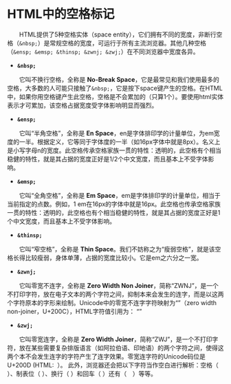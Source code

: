 # HTML中的空格标记

&emsp;&emsp;HTML提供了5种空格实体（space entity），它们拥有不同的宽度，非断行空格（`&nbsp;`）是常规空格的宽度，可运行于所有主流浏览器。其他几种空格（`&ensp; &emsp; &thinsp; &zwnj; &zwj;`）在不同浏览器中宽度各异。

* **`&nbsp;`**

&emsp;&emsp;它叫不换行空格，全称是 **No-Break Space**，它是最常见和我们使用最多的空格，大多数的人可能只接触了`&nbsp;`，它是按下space键产生的空格。在HTML中，如果你用空格键产生此空格，空格是不会累加的（只算1个）。要使用html实体表示才可累加，该空格占据宽度受字体影响明显而强烈。

* **`&ensp;`**

&emsp;&emsp;它叫“半角空格”，全称是 **En Space**，en是字体排印学的计量单位，为em宽度的一半。根据定义，它等同于字体度的一半（如16px字体中就是8px）。名义上是小写字母n的宽度。此空格传承空格家族一贯的特性：透明的，此空格有个相当稳健的特性，就是其占据的宽度正好是1/2个中文宽度，而且基本上不受字体影响。

* **`&emsp;`**

&emsp;&emsp;它叫“全角空格”，全称是 **Em Space**，em是字体排印学的计量单位，相当于当前指定的点数。例如，1 em在16px的字体中就是16px。此空格也传承空格家族一贯的特性：透明的，此空格也有个相当稳健的特性，就是其占据的宽度正好是1个中文宽度，而且基本上不受字体影响。

* **`&thinsp;`**

&emsp;&emsp;它叫“窄空格”，全称是 **Thin Space**。我们不妨称之为“瘦弱空格”，就是该空格长得比较瘦弱，身体单薄，占据的宽度比较小。它是em之六分之一宽。

* **`&zwnj;`**

&emsp;&emsp;它叫零宽不连字，全称是 **Zero Width Non Joiner**，简称“ZWNJ”，是一个不打印字符，放在电子文本的两个字符之间，抑制本来会发生的连字，而是以这两个字符原本的字形来绘制。Unicode中的零宽不连字字符映射为&ldquo;&rdquo;（zero width non-joiner，U+200C），HTML字符值引用为： “&zwnj;”

* **`&zwj;`**

&emsp;&emsp;它叫零宽连字，全称是 **Zero Width Joiner**，简称“ZWJ”，是一个不打印字符，放在某些需要复杂排版语言（如阿拉伯语、印地语）的两个字符之间，使得这两个本不会发生连字的字符产生了连字效果。零宽连字符的Unicode码位是U+200D (HTML: &zwj; &zwj;）。
此外，浏览器还会把以下字符当作空白进行解析：空格（&#x0020;）、制表位（&#x0009;）、换行（&#x000A;）和回车（&#x000D;）还有（&#12288;）等等。